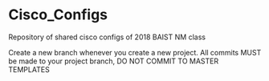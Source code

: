 # Cisco_Configs
Repository of shared cisco configs of 2018 BAIST NM class

Create a new branch whenever you create a new project.
All commits MUST be made to your project branch, DO NOT COMMIT TO MASTER TEMPLATES

